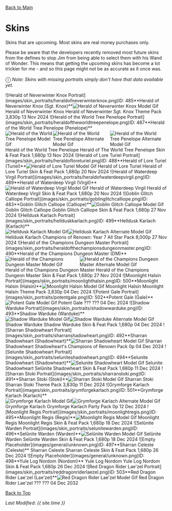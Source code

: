 [Back to Main](index.md)

# Skins

Skins that are upcoming. Most skins are real money purchases only.

Please be aware that the developers recently removed most future skins from the defines to stop Jim from being able to select them with his Wand of Wonder. This means that getting the upcoming skins has become a lot trickier for me - and so this page might not be as accurate as it once was.

<span style="font-size:1.2em;">ⓘ</span> *Note: Skins with missing portraits simply don't have that data available yet.*

<span class="skinTableColumn">
    <span class="skinTableRow">
        <span class="skinTableIcon">
            <span class="skinTooltipHolder" style="width:max-content">![Herald of Neverwinter Knox Portrait](images/skin_portraits/heraldofneverwinterknox.png)<span class="featTooltipContents">ID: 485**Herald of Neverwinter Knox (Sgt. Knox)**<img src="images/skin_models/heraldofneverwinterknox.gif" alt="Herald of Neverwinter Knox Model Gif" style="width:auto;height:auto;max-width:100%;max-height:100%"></span></span>
        </span>
        <span class="skinTableName">
            Herald of Neverwinter Knox
        </span>
        <span class="skinTableSource">
            Herald of Neverwinter Sgt. Knox Theme Pack
        </span>
        <span class="skinTableCost">
            3,830p
        </span>
        <span class="skinTableDate">
            13 Nov 2024
        </span>
    </span>
    <span class="skinTableRow">
        <span class="skinTableIcon">
            <span class="skinTooltipHolder" style="width:max-content">![Herald of the World Tree Penelope Portrait](images/skin_portraits/heraldoftheworldtreepenelope.png)<span class="featTooltipContents">ID: 487**Herald of the World Tree Penelope (Penelope)**<span style="display:flex;flex-direction:row"><img src="images/skin_models/heraldoftheworldtreepenelope.gif" alt="Herald of the World Tree Penelope Model Gif" style="width:auto;height:auto;max-width:100%;max-height:100%"><img src="images/skin_models/heraldoftheworldtreepenelope-chwinga.gif" alt="Herald of the World Tree Penelope Alternate Model Gif" style="width:auto;height:auto;max-width:100%;max-height:100%"><img src="images/skin_models/heraldoftheworldtreepenelope-chwinga_override.gif" alt="Herald of the World Tree Penelope Alternate Model Gif" style="width:auto;height:auto;max-width:100%;max-height:100%"></span></span></span>
        </span>
        <span class="skinTableName">
            Herald of the World Tree Penelope
        </span>
        <span class="skinTableSource">
            Herald of The World Tree Penelope Skin & Feat Pack
        </span>
        <span class="skinTableCost">
            1,680p
        </span>
        <span class="skinTableDate">
            13 Nov 2024
        </span>
    </span>
    <span class="skinTableRow">
        <span class="skinTableIcon">
            <span class="skinTooltipHolder" style="width:max-content">![Herald of Lore Turiel Portrait](images/skin_portraits/heraldofloreturiel.png)<span class="featTooltipContents">ID: 488**Herald of Lore Turiel (Turiel)**<img src="images/skin_models/heraldofloreturiel.gif" alt="Herald of Lore Turiel Model Gif" style="width:auto;height:auto;max-width:100%;max-height:100%"></span></span>
        </span>
        <span class="skinTableName">
            Herald of Lore Turiel
        </span>
        <span class="skinTableSource">
            Herald of Lore Turiel Skin & Feat Pack
        </span>
        <span class="skinTableCost">
            1,680p
        </span>
        <span class="skinTableDate">
            20 Nov 2024
        </span>
    </span>
    <span class="skinTableRow">
        <span class="skinTableIcon">
            <span class="skinTooltipHolder" style="width:max-content">![Herald of Waterdeep Virgil Portrait](images/skin_portraits/heraldofwaterdeepvirgil.png)<span class="featTooltipContents">ID: 489**Herald of Waterdeep Virgil (Virgil)**<img src="images/skin_models/heraldofwaterdeepvirgil.gif" alt="Herald of Waterdeep Virgil Model Gif" style="width:auto;height:auto;max-width:100%;max-height:100%"></span></span>
        </span>
        <span class="skinTableName">
            Herald of Waterdeep Virgil
        </span>
        <span class="skinTableSource">
            Herald of Waterdeep Virgil Skin & Feat Pack
        </span>
        <span class="skinTableCost">
            1,680p
        </span>
        <span class="skinTableDate">
            20 Nov 2024
        </span>
    </span>
    <span class="skinTableRow">
        <span class="skinTableIcon">
            <span class="skinTooltipHolder" style="width:max-content">![Goblin Glitch Calliope Portrait](images/skin_portraits/goblinglitchcalliope.png)<span class="featTooltipContents">ID: 483**Goblin Glitch Calliope (Calliope)**<img src="images/skin_models/goblinglitchcalliope.gif" alt="Goblin Glitch Calliope Model Gif" style="width:auto;height:auto;max-width:100%;max-height:100%"></span></span>
        </span>
        <span class="skinTableName">
            Goblin Glitch Calliope
        </span>
        <span class="skinTableSource">
            Goblin Glitch Calliope Skin & Feat Pack
        </span>
        <span class="skinTableCost">
            1,680p
        </span>
        <span class="skinTableDate">
            27 Nov 2024
        </span>
    </span>
    <span class="skinTableRow">
        <span class="skinTableIcon">
            <span class="skinTooltipHolder" style="width:max-content">![Helldusk Karlach Portrait](images/skin_portraits/hellduskkarlach.png)<span class="featTooltipContents">ID: 499**Helldusk Karlach (Karlach)**<span style="display:flex;flex-direction:row"><img src="images/skin_models/hellduskkarlach.gif" alt="Helldusk Karlach Model Gif" style="width:auto;height:auto;max-width:100%;max-height:100%"><img src="images/skin_models/hellduskkarlach-infernal_engine.gif" alt="Helldusk Karlach Alternate Model Gif" style="width:auto;height:auto;max-width:100%;max-height:100%"></span></span></span>
        </span>
        <span class="skinTableName">
            Helldusk Karlach
        </span>
        <span class="skinTableSource">
            Champions of Renown: Year 7 All Star Pack
        </span>
        <span class="skinTableCost">
            8,000p
        </span>
        <span class="skinTableDate">
            27 Nov 2024
        </span>
    </span>
    <span class="skinTableRow">
        <span class="skinTableIcon">
            <span class="skinTooltipHolder" style="width:max-content">![Herald of the Champions Dungeon Master Portrait](images/skin_portraits/heraldofthechampionsdungeonmaster.png)<span class="featTooltipContents">ID: 490**Herald of the Champions Dungeon Master (DM)**<span style="display:flex;flex-direction:row"><img src="images/skin_models/heraldofthechampionsdungeonmaster.gif" alt="Herald of the Champions Dungeon Master Model Gif" style="width:auto;height:auto;max-width:100%;max-height:100%"><img src="images/skin_models/heraldofthechampionsdungeonmaster-swap.gif" alt="Herald of the Champions Dungeon Master Alternate Model Gif" style="width:auto;height:auto;max-width:100%;max-height:100%"></span></span></span>
        </span>
        <span class="skinTableName">
            Herald of the Champions Dungeon Master
        </span>
        <span class="skinTableSource">
            Herald of the Champions Dungeon Master Skin & Feat Pack
        </span>
        <span class="skinTableCost">
            1,680p
        </span>
        <span class="skinTableDate">
            27 Nov 2024
        </span>
    </span>
    <span class="skinTableRow">
        <span class="skinTableIcon">
            <span class="skinTooltipHolder" style="width:max-content">![Moonlight Halsin Portrait](images/skin_portraits/moonlighthalsin.png)<span class="featTooltipContents">ID: 500**Moonlight Halsin (Halsin)**<img src="images/skin_models/moonlighthalsin.gif" alt="Moonlight Halsin Model Gif" style="width:auto;height:auto;max-width:100%;max-height:100%"></span></span>
        </span>
        <span class="skinTableName">
            Moonlight Halsin
        </span>
        <span class="skinTableSource">
            Moonlight Halsin Theme Pack
        </span>
        <span class="skinTableCost">
            3,830p
        </span>
        <span class="skinTableDate">
            04 Dec 2024
        </span>
    </span>
    <span class="skinTableRow">
        <span class="skinTableIcon">
            <span class="skinTooltipHolder" style="width:max-content">![Potent Gale Portrait](images/skin_portraits/potentgale.png)<span class="featTooltipContents">ID: 502**Potent Gale (Gale)**<img src="images/skin_models/potentgale.gif" alt="Potent Gale Model Gif" style="width:auto;height:auto;max-width:100%;max-height:100%"></span></span>
        </span>
        <span class="skinTableName">
            Potent Gale
        </span>
        <span class="skinTableSource">
            ???
        </span>
        <span class="skinTableCost">
            ???
        </span>
        <span class="skinTableDate">
            04 Dec 2024
        </span>
    </span>
    <span class="skinTableRow">
        <span class="skinTableIcon">
            <span class="skinTooltipHolder" style="width:max-content">![Shadow Warduke Portrait](images/skin_portraits/shadowwarduke.png)<span class="featTooltipContents">ID: 493**Shadow Warduke (Warduke)**<span style="display:flex;flex-direction:row"><img src="images/skin_models/shadowwarduke.gif" alt="Shadow Warduke Model Gif" style="width:auto;height:auto;max-width:100%;max-height:100%"><img src="images/skin_models/shadowwarduke-flame_tongue.gif" alt="Shadow Warduke Alternate Model Gif" style="width:auto;height:auto;max-width:100%;max-height:100%"></span></span></span>
        </span>
        <span class="skinTableName">
            Shadow Warduke
        </span>
        <span class="skinTableSource">
            Shadow Warduke Skin & Feat Pack
        </span>
        <span class="skinTableCost">
            1,680p
        </span>
        <span class="skinTableDate">
            04 Dec 2024
        </span>
    </span>
    <span class="skinTableRow">
        <span class="skinTableIcon">
            <span class="skinTooltipHolder" style="width:max-content">![Sharran Shadowheart Portrait](images/skin_portraits/sharranshadowheart.png)<span class="featTooltipContents">ID: 492**Sharran Shadowheart (Shadowheart)**<img src="images/skin_models/sharranshadowheart.gif" alt="Sharran Shadowheart Model Gif" style="width:auto;height:auto;max-width:100%;max-height:100%"></span></span>
        </span>
        <span class="skinTableName">
            Sharran Shadowheart
        </span>
        <span class="skinTableSource">
            Shadowheart's Champions of Renown Pack
        </span>
        <span class="skinTableCost">
            0p
        </span>
        <span class="skinTableDate">
            04 Dec 2024
        </span>
    </span>
    <span class="skinTableRow">
        <span class="skinTableIcon">
            <span class="skinTooltipHolder" style="width:max-content">![Selunite Shadowheart Portrait](images/skin_portraits/seluniteshadowheart.png)<span class="featTooltipContents">ID: 494**Selunite Shadowheart (Shadowheart)**<img src="images/skin_models/seluniteshadowheart.gif" alt="Selunite Shadowheart Model Gif" style="width:auto;height:auto;max-width:100%;max-height:100%"></span></span>
        </span>
        <span class="skinTableName">
            Selunite Shadowheart
        </span>
        <span class="skinTableSource">
            Selûnite Shadowheart Skin & Feat Pack
        </span>
        <span class="skinTableCost">
            1,680p
        </span>
        <span class="skinTableDate">
            11 Dec 2024
        </span>
    </span>
    <span class="skinTableRow">
        <span class="skinTableIcon">
            <span class="skinTooltipHolder" style="width:max-content">![Sharran Stoki Portrait](images/skin_portraits/sharranstoki.png)<span class="featTooltipContents">ID: 491**Sharran Stoki (Stoki)**<img src="images/skin_models/sharranstoki.gif" alt="Sharran Stoki Model Gif" style="width:auto;height:auto;max-width:100%;max-height:100%"></span></span>
        </span>
        <span class="skinTableName">
            Sharran Stoki
        </span>
        <span class="skinTableSource">
            Sharran Stoki Theme Pack
        </span>
        <span class="skinTableCost">
            3,830p
        </span>
        <span class="skinTableDate">
            11 Dec 2024
        </span>
    </span>
    <span class="skinTableRow">
        <span class="skinTableIcon">
            <span class="skinTooltipHolder" style="width:max-content">![Grymforge Karlach Portrait](images/skin_portraits/grymforgekarlach.png)<span class="featTooltipContents">ID: 501**Grymforge Karlach (Karlach)**<span style="display:flex;flex-direction:row"><img src="images/skin_models/grymforgekarlach.gif" alt="Grymforge Karlach Model Gif" style="width:auto;height:auto;max-width:100%;max-height:100%"><img src="images/skin_models/grymforgekarlach-infernal_engine.gif" alt="Grymforge Karlach Alternate Model Gif" style="width:auto;height:auto;max-width:100%;max-height:100%"></span></span></span>
        </span>
        <span class="skinTableName">
            Grymforge Karlach
        </span>
        <span class="skinTableSource">
            Grymforge Karlach Party Pack
        </span>
        <span class="skinTableCost">
            0p
        </span>
        <span class="skinTableDate">
            12 Dec 2024
        </span>
    </span>
    <span class="skinTableRow">
        <span class="skinTableIcon">
            <span class="skinTooltipHolder" style="width:max-content">![Moonlight Regis Portrait](images/skin_portraits/moonlightregis.png)<span class="featTooltipContents">ID: 495**Moonlight Regis (Regis)**<img src="images/skin_models/moonlightregis.gif" alt="Moonlight Regis Model Gif" style="width:auto;height:auto;max-width:100%;max-height:100%"></span></span>
        </span>
        <span class="skinTableName">
            Moonlight Regis
        </span>
        <span class="skinTableSource">
            Moonlight Regis Skin & Feat Pack
        </span>
        <span class="skinTableCost">
            1,680p
        </span>
        <span class="skinTableDate">
            18 Dec 2024
        </span>
    </span>
    <span class="skinTableRow">
        <span class="skinTableIcon">
            <span class="skinTooltipHolder" style="width:max-content">![Selûnite Warden Portrait](images/skin_portraits/selunitewarden.png)<span class="featTooltipContents">ID: 496**Selûnite Warden (Warden)**<img src="images/skin_models/selunitewarden.gif" alt="Selûnite Warden Model Gif" style="width:auto;height:auto;max-width:100%;max-height:100%"></span></span>
        </span>
        <span class="skinTableName">
            Selûnite Warden
        </span>
        <span class="skinTableSource">
            Selûnite Warden Skin & Feat Pack
        </span>
        <span class="skinTableCost">
            1,680p
        </span>
        <span class="skinTableDate">
            18 Dec 2024
        </span>
    </span>
    <span class="skinTableRow">
        <span class="skinTableIcon">
            <span class="skinTooltipHolder" style="width:max-content">![Empty Placeholder](images/general/unknown.png)<span class="featTooltipContents">ID: 497**Sharran Celeste (Celeste)**</span></span>
        </span>
        <span class="skinTableName">
            Sharran Celeste
        </span>
        <span class="skinTableSource">
            Sharran Celeste Skin & Feat Pack
        </span>
        <span class="skinTableCost">
            1,680p
        </span>
        <span class="skinTableDate">
            26 Dec 2024
        </span>
    </span>
    <span class="skinTableRow">
        <span class="skinTableIcon">
            <span class="skinTooltipHolder" style="width:max-content">![Empty Placeholder](images/general/unknown.png)<span class="featTooltipContents">ID: 498**Yule Log Nordom (Nordom)**</span></span>
        </span>
        <span class="skinTableName">
            Yule Log Nordom
        </span>
        <span class="skinTableSource">
            Yule Log Nordom Skin & Feat Pack
        </span>
        <span class="skinTableCost">
            1,680p
        </span>
        <span class="skinTableDate">
            26 Dec 2024
        </span>
    </span>
    <span class="skinTableRow">
        <span class="skinTableIcon">
            <span class="skinTooltipHolder" style="width:max-content">![Red Dragon Rider Lae'zel Portrait](images/skin_portraits/reddragonriderlaezel.png)<span class="featTooltipContents">ID: 503**Red Dragon Rider Lae'zel (Lae'zel)**<img src="images/skin_models/reddragonriderlaezel.gif" alt="Red Dragon Rider Lae'zel Model Gif" style="width:auto;height:auto;max-width:100%;max-height:100%"></span></span>
        </span>
        <span class="skinTableName">
            Red Dragon Rider Lae'zel
        </span>
        <span class="skinTableSource">
            ???
        </span>
        <span class="skinTableCost">
            ???
        </span>
        <span class="skinTableDate">
            04 Dec 2032
        </span>
    </span>
</span>

[Back to Top](#top)

*Last Modified: {{ site.time }}*